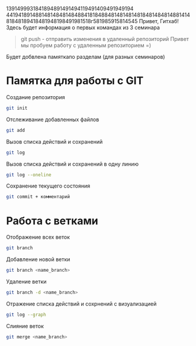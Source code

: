 1391499931841894891491494119491409491949194
4419418914881481484814848841818488481481481481848148481488141481848189418481948198491981518г581985915814545
Привет, Гитхаб! Здесь будет информация о первых командах из 3 семинара
> git push - отправить изменения в удаленный репозиторий 
Привет мы пробуем работу с удаленным репозиторием =)

Будет добвлена памяткапо разделам (для разных семинаров)

#  Памятка для работы с GIT

Создание репозитория
```sh
git init
```

Отслеживание добавленных файлов
```sh
git add
```

Вызов списка действий и сохранений
```sh
git log
```

Вызов списка действий и сохранений в одну линию
```sh
git log --oneline
```

Сохранение текущего состояния
```sh
git commit + комментарий
```

# Работа с ветками

Отображение всех веток
```sh
git branch
```
Добавление новой ветки
```sh
git branch <name_branch>
```
Удаление ветки
```sh
git branch -d <name_branch>
```
Отражение списка действий и сохрнений с визуализацией
```sh
git log --graph
```
Слияние веток
```sh
git merge <name_branch>
```